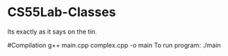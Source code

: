 # CS55Lab-Classes

Its exactly as it says on the tin.

#Compilation
g++ main.cpp complex.cpp -o main
To run program: ./main
